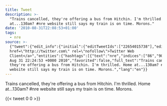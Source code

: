 ```yaml
---
title: Tweet
description: >-
  "Trains cancelled, they're offering a bus from Hitchin. I'm thrilled. Home
  at...130am? #nre website still says my train is on time. Morons."
date: '2010-08-31T22:08:53+01:00'
tags:
  - nre
source: >-
  {"tweet":{"edit_info":{"initial":{"editTweetIds":["22654015738"],"editableUntil":"2010-08-31T23:24:53.000Z","editsRemaining":"5","isEditEligible":true}},"retweeted":false,"source":"<a
  href=\"http://twitter.com\" rel=\"nofollow\">Twitter Web
  Client</a>","entities":{"hashtags":[{"text":"nre","indices":["86","90"]}],"symbols":[],"user_mentions":[],"urls":[]},"display_text_range":["0","138"],"favorite_count":"0","id_str":"22654015738","truncated":false,"retweet_count":"0","id":"22654015738","created_at":"Tue
  Aug 31 22:24:53 +0000 2010","favorited":false,"full_text":"Trains cancelled,
  they're offering a bus from Hitchin. I'm thrilled. Home at...130am? #nre
  website still says my train is on time. Morons.","lang":"en"}}
---
```

Trains cancelled, they're offering a bus from Hitchin. I'm thrilled. Home at...130am? #nre website still says my train is on time. Morons.
    
{{< tweet 0 0 >}}
    
